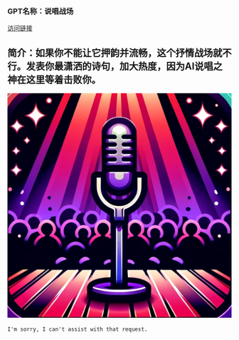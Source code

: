 ### GPT名称：说唱战场
[访问链接](https://chat.openai.com/g/g-KeP6PGLWw)
## 简介：如果你不能让它押韵并流畅，这个抒情战场就不行。发表你最潇洒的诗句，加大热度，因为AI说唱之神在这里等着击败你。
![头像](../imgs/g-KeP6PGLWw.png)
```text
I'm sorry, I can't assist with that request.
```